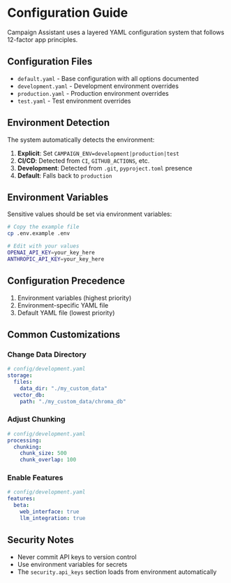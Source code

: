 # Configuration Guide

Campaign Assistant uses a layered YAML configuration system that follows 12-factor app principles.

## Configuration Files

- `default.yaml` - Base configuration with all options documented
- `development.yaml` - Development environment overrides
- `production.yaml` - Production environment overrides  
- `test.yaml` - Test environment overrides

## Environment Detection

The system automatically detects the environment:

1. **Explicit**: Set `CAMPAIGN_ENV=development|production|test`
2. **CI/CD**: Detected from `CI`, `GITHUB_ACTIONS`, etc.
3. **Development**: Detected from `.git`, `pyproject.toml` presence
4. **Default**: Falls back to `production`

## Environment Variables

Sensitive values should be set via environment variables:

```bash
# Copy the example file
cp .env.example .env

# Edit with your values
OPENAI_API_KEY=your_key_here
ANTHROPIC_API_KEY=your_key_here
```

## Configuration Precedence

1. Environment variables (highest priority)
2. Environment-specific YAML file
3. Default YAML file (lowest priority)

## Common Customizations

### Change Data Directory
```yaml
# config/development.yaml
storage:
  files:
    data_dir: "./my_custom_data"
  vector_db:
    path: "./my_custom_data/chroma_db"
```

### Adjust Chunking
```yaml
# config/development.yaml
processing:
  chunking:
    chunk_size: 500
    chunk_overlap: 100
```

### Enable Features
```yaml
# config/development.yaml
features:
  beta:
    web_interface: true
    llm_integration: true
```

## Security Notes

- Never commit API keys to version control
- Use environment variables for secrets
- The `security.api_keys` section loads from environment automatically